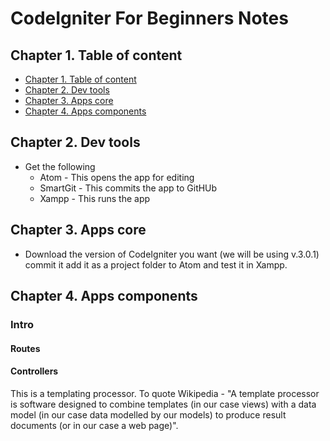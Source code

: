 # CodeIgniter For Beginners Notes

## <a name="1. Table-of-Content"></a>Chapter 1. Table of content

- [Chapter 1. Table of content](#1)
- [Chapter 2. Dev tools](#2)
- [Chapter 3. Apps core](#3)
- [Chapter 4. Apps components](#4)
  

## <a name="2"></a>Chapter 2. Dev tools

- Get the following
  - Atom - This opens the app for editing
  - SmartGit - This commits the app to GitHUb
  - Xampp - This runs the app
  
## <a name="3"></a>Chapter 3. Apps core

- Download the version of CodeIgniter you want (we will be using v.3.0.1) commit it add it as a project folder to Atom and test it in Xampp.

## <a name="4"></a>Chapter 4. Apps components
### Intro
#### Routes
#### Controllers
This is a templating processor. To quote Wikipedia - "A template processor is software designed to combine templates (in our case views) with a data model (in our case data modelled by our models) to produce result documents (or in our case a web page)".
 


